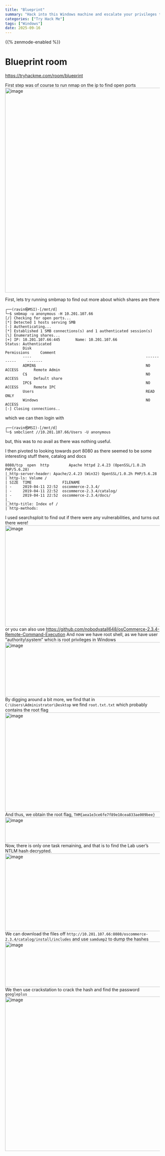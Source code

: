 ```yaml
---
title: "Blueprint"
summary: "Hack into this Windows machine and escalate your privileges to Administrator."
categories: ["Try Hack Me"]
tags: ["Windows"]
date: 2025-09-16
---
```


{{% zenmode-enabled %}}

# Blueprint room
https://tryhackme.com/room/blueprint

First step was of course to run nmap on the ip to find open ports
<img width="1336" height="664" alt="image" src="https://github.com/user-attachments/assets/edc83be2-8db1-400f-bec9-6c57d1b6eadd" />


First, lets try running smbmap to find out more about which shares are there
```shell
┌──(ravin㉿MSI)-[/mnt/d]
└─$ smbmap -u anonymous -H 10.201.107.66
[/] Checking for open ports...
[*] Detected 1 hosts serving SMB
[-] Authenticating...
[*] Established 1 SMB connections(s) and 1 authenticated session(s)
[\] Enumerating shares...
[+] IP: 10.201.107.66:445       Name: 10.201.107.66             Status: Authenticated
        Disk                                                    Permissions     Comment
        ----                                                    -----------     -------
        ADMIN$                                                  NO ACCESS       Remote Admin
        C$                                                      NO ACCESS       Default share
        IPC$                                                    NO ACCESS       Remote IPC
        Users                                                   READ ONLY
        Windows                                                 NO ACCESS
[-] Closing connections..
```
which we can then login with
```shell
┌──(ravin㉿MSI)-[/mnt/d]
└─$ smbclient //10.201.107.66/Users -U anonymous
```

but, this was to no avail as there was nothing useful.

I then pivoted to looking towards port 8080 as there seemed to be some interesting stuff there, catalog and docs
```
8080/tcp  open  http         Apache httpd 2.4.23 (OpenSSL/1.0.2h PHP/5.6.28)
|_http-server-header: Apache/2.4.23 (Win32) OpenSSL/1.0.2h PHP/5.6.28
| http-ls: Volume /
| SIZE  TIME              FILENAME
| -     2019-04-11 22:52  oscommerce-2.3.4/
| -     2019-04-11 22:52  oscommerce-2.3.4/catalog/
| -     2019-04-11 22:52  oscommerce-2.3.4/docs/
|_
|_http-title: Index of /
| http-methods:
```
I used searchsploit to find out if there were any vulnerabilities, and turns out there were!
<img width="1433" height="328" alt="image" src="https://github.com/user-attachments/assets/56817df0-b648-462c-a1f8-e67a8d436ea1" />
or you can also use
https://github.com/nobodyatall648/osCommerce-2.3.4-Remote-Command-Execution
And now we have root shell, as we have user “authority\system” which is root privileges in Windows
<img width="1051" height="177" alt="image" src="https://github.com/user-attachments/assets/59ba5621-4551-41b4-9448-3dad1d06d1de" />
By digging around a bit more, we find that in `C:\Users\Administrator\Desktop` we find `root.txt.txt` which probably contains the root flag  
<img width="722" height="322" alt="image" src="https://github.com/user-attachments/assets/ebdbb8ec-cd06-4dd5-96c4-1e6075aecc1f" />  
And thus, we obtain the root flag, `THM{aea1e3ce6fe7f89e10cea833ae009bee}`
<img width="742" height="84" alt="image" src="https://github.com/user-attachments/assets/c892b7f4-bfd3-4104-8a24-82d3532caab5" />  
Now, there is only one task remaining, and that is to find the Lab user’s NTLM hash decrypted.  
<img width="644" height="252" alt="image" src="https://github.com/user-attachments/assets/1e22a8e8-3a6b-4928-9f1a-2694a81b5f2c" />  
We can download the files off `http://10.201.107.66:8080/oscommerce-2.3.4/catalog/install/includes` and use `samdump2` to dump the hashes  
<img width="1070" height="147" alt="image" src="https://github.com/user-attachments/assets/24875bbb-a8e6-47af-a7ad-33f028b5d125" />  
We then use crackstation to crack the hash and find the password `googleplus`  
<img width="1340" height="501" alt="image" src="https://github.com/user-attachments/assets/34707411-9aa8-4e17-bdea-32f672ef262e" />  




